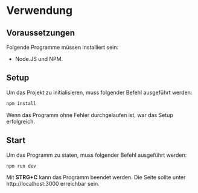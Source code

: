 # Verwendung

## Voraussetzungen
Folgende Programme müssen installiert sein:
- Node.JS und NPM.

## Setup
Um das Projekt zu initialisieren, muss folgender Befehl ausgeführt werden:
```bash
npm install
```

Wenn das Programm ohne Fehler durchgelaufen ist, war das Setup erfolgreich.

## Start
Um das Programm zu staten, muss folgender Befehl ausgeführt werden:
```bash
npm run dev
```

Mit **STRG+C** kann das Programm beendet werden.
Die Seite sollte unter http://localhost:3000 erreichbar sein.